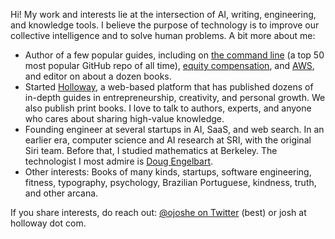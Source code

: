 Hi! My work and interests lie at the intersection of AI, writing, engineering, and knowledge tools. I believe the purpose of technology is to improve our collective intelligence and to solve human problems. A bit more about me:

- Author of a few popular guides, including on [the command line](https://github.com/jlevy/the-art-of-command-line) (a top 50 most popular GitHub repo of all time), [equity compensation](https://www.holloway.com/g/equity-compensation), and [AWS](https://github.com/open-guides/og-aws), and editor on about a dozen books.
- Started [Holloway](https://www.holloway.com/catalog), a web-based platform that has published dozens of in-depth guides in entrepreneurship, creativity, and personal growth. We also publish print books. I love to talk to authors, experts, and anyone who cares about sharing high-value knowledge.
- Founding engineer at several startups in AI, SaaS, and web search. In an earlier era, computer science and AI research at SRI, with the original Siri team. Before that, I studied mathematics at Berkeley. The technologist I most admire is [Doug Engelbart](https://en.wikipedia.org/wiki/Douglas_Engelbart).
- Other interests: Books of many kinds, startups, software engineering, fitness, typography, psychology, Brazilian Portuguese, kindness, truth, and other arcana.

If you share interests, do reach out: [@ojoshe on Twitter](https://twitter.com/ojoshe) (best) or josh at holloway dot com.
